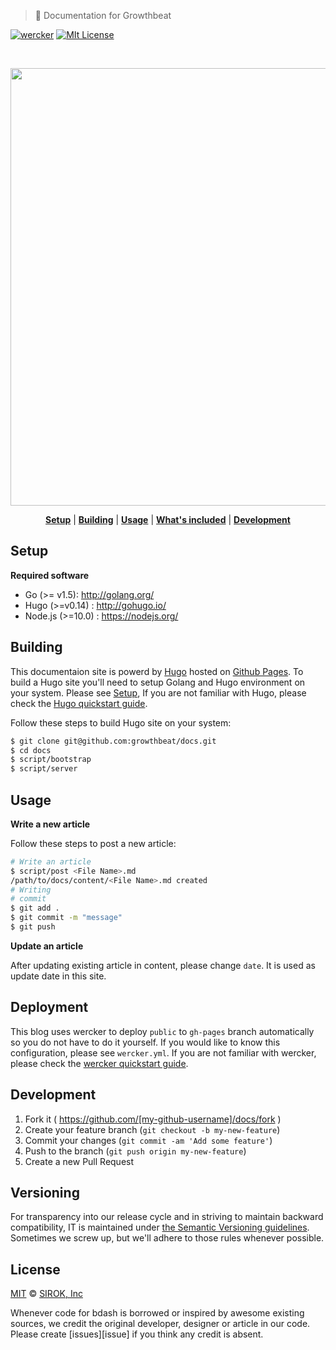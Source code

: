 > :page_facing_up: Documentation for Growthbeat

[![wercker][wercker-badge]][wercker-link]
[![MIt License][mit-badge]][mit]

<br>

<p align="center">
<img src="https://dl.dropboxusercontent.com/u/74344418/github-image/docs.png" width="700" />
</p>

<p align="center">
  <b><a href="#setup">Setup</a></b>
  |
  <b><a href="#building">Building</a></b>
  |
  <b><a href="#usage">Usage</a></b>
  |
  <b><a href="#whats-included">What's included</a></b>
  |
  <b><a href="#development">Development</a></b>
</p>


## Setup

**Required software**

* Go (>= v1.5): http://golang.org/
* Hugo (>=v0.14) : http://gohugo.io/
* Node.js (>=10.0) : https://nodejs.org/


## Building

This documentaion site is powerd by [Hugo](http://gohugo.io/) hosted on [Github Pages](https://pages.github.com/). To build a Hugo site you'll need to setup Golang and Hugo environment on your system. Please see [Setup](#setup), If you are not familiar with Hugo, please check the [Hugo quickstart guide](https://gohugo.io/overview/quickstart/).

Follow these steps to build Hugo site on your system:

```bash
$ git clone git@github.com:growthbeat/docs.git
$ cd docs
$ script/bootstrap
$ script/server
```


## Usage

**Write a new article**

Follow these steps to post a new article:

```bash
# Write an article
$ script/post <File Name>.md
/path/to/docs/content/<File Name>.md created
# Writing
# commit
$ git add .
$ git commit -m "message"
$ git push
```

**Update an article**

After updating existing article in content, please change `date`. It is used as update date in this site.


## Deployment

This blog uses wercker to deploy `public` to `gh-pages` branch automatically so you do not have to do it yourself. If you would like to know this configuration, please see `wercker.yml`. If you are not familiar with wercker, please check the [wercker quickstart guide](http://devcenter.wercker.com/quickstarts/index.html).


## Development

1. Fork it ( https://github.com/[my-github-username]/docs/fork )
2. Create your feature branch (`git checkout -b my-new-feature`)
3. Commit your changes (`git commit -am 'Add some feature'`)
4. Push to the branch (`git push origin my-new-feature`)
5. Create a new Pull Request

## Versioning

For transparency into our release cycle and in striving to maintain backward compatibility, IT is maintained under [the Semantic Versioning guidelines](http://semver.org/). Sometimes we screw up, but we'll adhere to those rules whenever possible.


## License

[MIT][mit] © [SIROK, Inc][sirok]

Whenever code for bdash is borrowed or inspired by awesome existing sources, we credit the original developer, designer or article in our code. Please create [issues][issue] if you think any credit is absent.


[sirok]:          http://sirok.co.jp/
[mit]:            https://github.com/growthbeat/docs/blob/master/LICENSE.md
[mit-badge]:      https://img.shields.io/github/license/growthbeat/docs.svg?style=flat-square
[wercker-badge]:  https://img.shields.io/wercker/ci/growthbeat/docs.svg?style=flat-square
[wercker-link]:   https://app.wercker.com/#applications/55e7187dc0d66d1e600cf4c1
